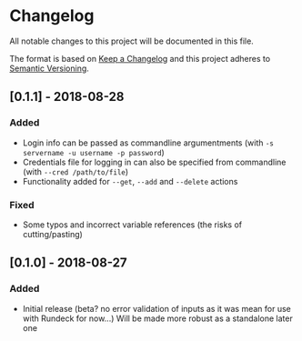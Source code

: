 # Changelog
All notable changes to this project will be documented in this file.

The format is based on [Keep a Changelog](http://keepachangelog.com/en/1.0.0/)
and this project adheres to [Semantic Versioning](http://semver.org/spec/v2.0.0.html).

## [0.1.1] - 2018-08-28
### Added
- Login info can be passed as commandline argumentments (with `-s servername -u username -p password`)
- Credentials file for logging in can also be specified from commandline (with `--cred /path/to/file`)
- Functionality added for `--get`, `--add` and `--delete` actions
### Fixed
- Some typos and incorrect variable references (the risks of cutting/pasting)


## [0.1.0] - 2018-08-27
### Added
- Initial release (beta?  no error validation of inputs as it was mean for use with Rundeck for now...)  Will be made more robust as a standalone later one
